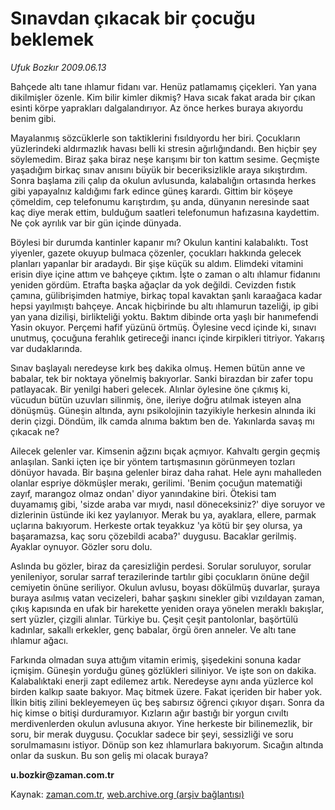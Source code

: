 # Sınavdan çıkacak bir çocuğu beklemek

*Ufuk Bozkır 2009.06.13*

<tr><td class="metin" colspan="2" style="padding-top: 20px; padding-left: 5px; padding-right: 10px;">Bahçede altı tane ıhlamur fidanı var. Henüz patlamamış çiçekleri. Yan yana dikilmişler özenle. Kim bilir kimler dikmiş? Hava sıcak fakat arada bir çıkan esinti körpe yaprakları dalgalandırıyor. Az önce herkes buraya akıyordu benim gibi.</td></tr><tr><td class="metin" colspan="2" style="padding-top: 20px; padding-left: 5px; padding-right: 10px;"><p>Mayalanmış sözcüklerle son taktiklerini fısıldıyordu her biri. Çocukların yüzlerindeki aldırmazlık havası belli ki stresin ağırlığındandı. Ben hiçbir şey söylemedim. Biraz şaka biraz neşe karışımı bir ton kattım sesime. Geçmişte yaşadığım birkaç sınav anısını büyük bir beceriksizlikle araya sıkıştırdım. Sonra başlama zili çalıp da okulun avlusunda, kalabalığın ortasında herkes gibi yapayalnız kaldığımı fark edince güneş karardı. Gittim bir köşeye çömeldim, cep telefonumu karıştırdım, şu anda, dünyanın neresinde saat kaç diye merak ettim, bulduğum saatleri telefonumun hafızasına kaydettim. Ne çok ayrılık var bir gün içinde dünyada.
<p>Böylesi bir durumda kantinler kapanır mı? Okulun kantini kalabalıktı. Tost yiyenler, gazete okuyup bulmaca çözenler, çocukları hakkında gelecek planları yapanlar bir aradaydı. Bir şişe küçük su aldım. Elimdeki vitamini erisin diye içine attım ve bahçeye çıktım. İşte o zaman o altı ıhlamur fidanını yeniden gördüm. Etrafta başka ağaçlar da yok değildi. Cevizden fıstık çamına, gülibrişimden hatmiye, birkaç topal kavaktan şanlı karaağaca kadar hepsi yayılmıştı bahçeye. Ancak hiçbirinde bu altı ıhlamurun tazeliği, ip gibi yan yana dizilişi, birlikteliği yoktu. Baktım dibinde orta yaşlı bir hanımefendi Yasin okuyor. Perçemi hafif yüzünü örtmüş. Öylesine vecd içinde ki, sınavı unutmuş, çocuğuna ferahlık getireceği inancı içinde kirpikleri titriyor. Yakarış var dudaklarında.
<p>Sınav başlayalı neredeyse kırk beş dakika olmuş. Hemen bütün anne ve babalar, tek bir noktaya yönelmiş bakıyorlar. Sanki birazdan bir zafer topu patlayacak. Bir yenilgi haberi gelecek. Alınlar öylesine öne çıkmış ki, vücudun bütün uzuvları silinmiş, öne, ileriye doğru atılmak isteyen alna dönüşmüş. Güneşin altında, aynı psikolojinin tazyikiyle herkesin alnında iki derin çizgi. Döndüm, ilk camda alnıma baktım ben de. Yakınlarda savaş mı çıkacak ne?
<p>Ailecek gelenler var. Kimsenin ağzını bıçak açmıyor. Kahvaltı gergin geçmiş anlaşılan. Sanki içten içe bir yöntem tartışmasının görünmeyen tozları dönüyor havada. Bir başına gelenler biraz daha rahat. Hele aynı mahalleden olanlar espriye dökmüşler merakı, gerilimi. 'Benim çocuğun matematiği zayıf, marangoz olmaz ondan' diyor yanındakine biri. Ötekisi tam duyamamış gibi, 'sizde araba var mıydı, nasıl döneceksiniz?' diye soruyor ve dizlerinin üstünde iki kez yaylanıyor. Merak bu ya, ayaklara, ellere, parmak uçlarına bakıyorum. Herkeste ortak teyakkuz 'ya kötü bir şey olursa, ya başaramazsa, kaç soru çözebildi acaba?' duygusu. Bacaklar gerilmiş. Ayaklar oynuyor. Gözler soru dolu.
<p>Aslında bu gözler, biraz da çaresizliğin perdesi. Sorular soruluyor, sorular yenileniyor, sorular sarraf terazilerinde tartılır gibi çocukların önüne değil cemiyetin önüne seriliyor. Okulun avlusu, boyası dökülmüş duvarlar, şuraya buraya asılmış vatan vecizeleri, bahar şaşkını sinekler gibi vızıldayan zaman, çıkış kapısında en ufak bir harekette yeniden oraya yönelen meraklı bakışlar, sert yüzler, çizgili alınlar. Türkiye bu. Çeşit çeşit pantolonlar, başörtülü kadınlar, sakallı erkekler, genç babalar, örgü ören anneler. Ve altı tane ıhlamur ağacı.
<p>Farkında olmadan suya attığım vitamin erimiş, şişedekini sonuna kadar içmişim. Güneşin yorduğu güneş gözlükleri siliniyor. Ve işte son on dakika. Kalabalıktaki enerji zapt edilemez artık. Neredeyse aynı anda yüzlerce kol birden kalkıp saate bakıyor. Maç bitmek üzere. Fakat içeriden bir haber yok. İlkin bitiş zilini bekleyemeyen üç beş sabırsız öğrenci çıkıyor dışarı. Sonra da hiç kimse o bitişi durduramıyor. Kızların ağır bastığı bir yorgun cıvıltı merdivenlerden okulun avlusuna akıyor. Yine herkeste bir bilinemezlik, bir soru, bir merak duygusu. Çocuklar sadece bir şeyi, sessizliği ve soru sorulmamasını istiyor. Dönüp son kez ıhlamurlara bakıyorum. Sıcağın altında onlar da suskun. Bu son geliş mi olacak buraya?
<p><b>u.bozkir@zaman.com.tr</b><br/></p></p></p></p></p></p></p></td></tr>

Kaynak: [zaman.com.tr](http://zaman.com.tr/yazar.do?yazino=858202), [web.archive.org (arşiv bağlantısı)](http://web.archive.org/web/20090619161615/http://www.zaman.com.tr:80/yazar.do?yazino=858202)
